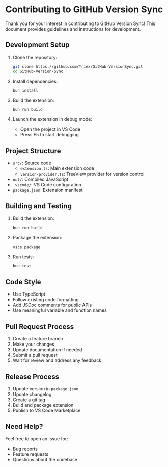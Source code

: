 # Contributing to GitHub Version Sync

Thank you for your interest in contributing to GitHub Version Sync! This document provides guidelines and instructions for development.

## Development Setup

1. Clone the repository:
   ```bash
   git clone https://github.com/Triex/GitHub-VersionSync.git
   cd GitHub-Version-Sync
   ```

2. Install dependencies:
   ```bash
   bun install
   ```

3. Build the extension:
   ```bash
   bun run build
   ```

4. Launch the extension in debug mode:
   - Open the project in VS Code
   - Press F5 to start debugging

## Project Structure

- `src/`: Source code
  - `extension.ts`: Main extension code
  - `version-provider.ts`: TreeView provider for version control
- `out/`: Compiled JavaScript
- `.vscode/`: VS Code configuration
- `package.json`: Extension manifest

## Building and Testing

1. Build the extension:
   ```bash
   bun run build
   ```

2. Package the extension:
   ```bash
   vsce package
   ```

3. Run tests:
   ```bash
   bun test
   ```

## Code Style

- Use TypeScript
- Follow existing code formatting
- Add JSDoc comments for public APIs
- Use meaningful variable and function names

## Pull Request Process

1. Create a feature branch
2. Make your changes
3. Update documentation if needed
4. Submit a pull request
5. Wait for review and address any feedback

## Release Process

1. Update version in `package.json`
2. Update changelog
3. Create a git tag
4. Build and package extension
5. Publish to VS Code Marketplace

## Need Help?

Feel free to open an issue for:
- Bug reports
- Feature requests
- Questions about the codebase
